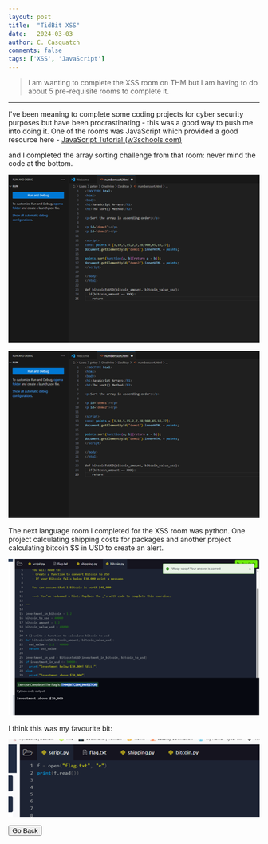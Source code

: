 ```yaml
---
layout: post
title:  "TidBit XSS"
date:   2024-03-03
author: C. Casquatch
comments: false
tags: ['XSS', 'JavaScript']
---
```


> I am wanting to complete the XSS room on THM but I am having to do about 5 pre-requisite rooms to complete it. 

* * *
I've been meaning to complete some coding projects for cyber security purposes but have been procrastinating - this was a good way to push me into doing it. One of the rooms was JavaScript which provided a good resource here - [JavaScript Tutorial (w3schools.com)](https://www.w3schools.com/js/default.asp)

and I completed the array sorting challenge from that room:
never mind the code at the bottom.

![Photo1](https://github.com/CyberCasquatch/cybercasquatch.github.io/blob/main/assets/images/xss/Picture1.png)

![Photo1](https://github.com/CyberCasquatch/cybercasquatch.github.io/blob/a877c559e57ef00eebd04eae0d7972a65fdb5c38/assets/images/xss/Picture1.png)

The next language room I completed for the XSS room was python. 
One project calculating shipping costs for packages and another project calculating bitcoin $$ in USD to create an alert. 

![Photo2](https://github.com/CyberCasquatch/cybercasquatch.github.io/blob/main/assets/images/xss/Picture2.png)

I think this was my favourite bit:

![Photo3](https://github.com/CyberCasquatch/cybercasquatch.github.io/blob/main/assets/images/xss/Picture3.png)


<button onclick="history.back()">Go Back</button>
